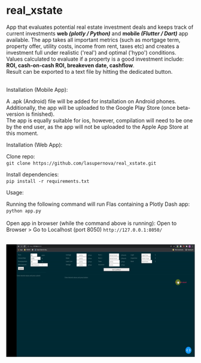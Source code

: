# real_xstate
App that evaluates potential real estate investment deals and keeps track of current investments __web _(plotly / Python)___ and __mobile _(Flutter / Dart)___ app available.
The app takes all important metrics (such as mortgage term, property offer, utility costs, income from rent, taxes etc) and creates a investment full under realistic  ('real') and optimal ('hypo') conditions.<br>
Values calculated to evaluate if a property is a good investment include: __ROI, cash-on-cash ROI, breakeven date, cashflow__.<br>
Result can be exported to a text file by hitting the dedicated button.
<br><br>

Installation (Mobile App):<br>

A .apk (Android) file will be added for installation on Android phones. Additionally, the app will be uploaded to the Google Play Store (once beta-version is finished). <br>
The app is equally suitable for ios, however, compilation will need to be one by the end user, as the app will not be uploaded to the Apple App Store at this moment.

Installation (Web App):<br>

Clone repo: <br>
`git clone https://github.com/lasupernova/real_xstate.git`

Install dependencies:<br>
`pip install -r requirements.txt`

Usage:<br>

Running the following command will run Flas containing a Plotly Dash app:
`python app.py`
<br><br>
Open app in browser (while the command above is running):
Open to Browser > Go to Localhost (port 8050) `http://127.0.0.1:8050/`
<br><br>

<img alt="User Input Process" title="Date Dec 5th 2021" src="static/demo/realXstate_evaluationPage.gif" width="600" height="300">
